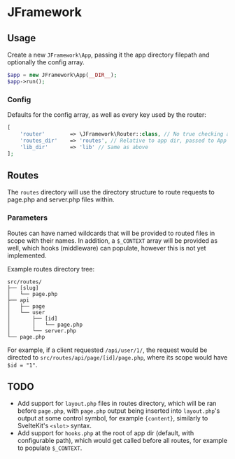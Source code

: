 # JFramework
## Usage
Create a new `JFramework\App`, passing it the app directory filepath and optionally the config array.

```php
$app = new JFramework\App(__DIR__);
$app->run();
```
### Config
Defaults for the config array, as well as every key used by the router:
```php
[
	'router'		=> \JFramework\Router::class, // No true checking as of yet, ducktyping will work
	'routes_dir'	=> 'routes', // Relative to app dir, passed to App
	'lib_dir'		=> 'lib' // Same as above
];
```

## Routes
The `routes` directory will use the directory structure to route requests to page.php and server.php files within.

### Parameters
Routes can have named wildcards that will be provided to routed files in scope with their names. In addition, a `$_CONTEXT` array will be provided as well, which hooks (middleware) can populate, however this is not yet implemented.

Example routes directory tree:
```
src/routes/
├── [slug]
│   └── page.php
├── api
│   ├── page
│   └── user
│       ├── [id]
│       │   └── page.php
│       └── server.php
└── page.php
```
For example, if a client requested `/api/user/1/`, the request would be directed to `src/routes/api/page/[id]/page.php`, where its scope would have `$id = "1"`.


## TODO
- Add support for `layout.php` files in routes directory, which will be ran before `page.php`, with `page.php` output being inserted into `layout.php`'s output at some control symbol, for example `{content}`, similarly to SvelteKit's `<slot>` syntax.
- Add support for `hooks.php` at the root of app dir (default, with configurable path), which would get called before all routes, for example to populate `$_CONTEXT`.